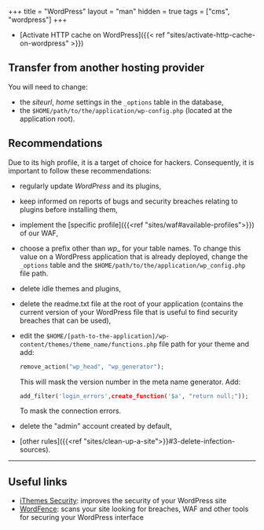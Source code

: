 +++
title = "WordPress"
layout = "man"
hidden = true
tags = ["cms", "wordpress"]
+++

- [Activate HTTP cache on WordPress]({{< ref "sites/activate-http-cache-on-wordpress" >}})

## Transfer from another hosting provider

You will need to change:

- the *siteurl*, *home* settings in the `_options` table in the database,
- the `$HOME/path/to/the/application/wp-config.php` (located at the application root).

## Recommendations

Due to its high profile, it is a target of choice for hackers. Consequently, it is important to follow these recommendations:

- regularly update *WordPress* and its plugins,
- keep informed on reports of bugs and security breaches relating to plugins before installing them,
- implement the [specific profile]({{<ref "sites/waf#available-profiles">}}) of our WAF,
- choose a prefix other than *wp*_ for your table names. To change this value on a WordPress application that is already deployed, change the `_options` table and the `$HOME/path/to/the/application/wp_config.php` file path.
- delete idle themes and plugins,
- delete the readme.txt file at the root of your application (contains the current version of your WordPress file that is useful to find security breaches that can be used),
- edit the `$HOME/[path-to-the-application]/wp-content/themes/theme_name/functions.php` file path for your theme and add:

    ```php
    remove_action("wp_head", "wp_generator");
    ```

    This will mask the version number in the meta name generator. Add:

    ```php
    add_filter('login_errors',create_function('$a', "return null;"));
    ```

    To mask the connection errors.

- delete the "admin" account created by default,
- [other rules]({{<ref "sites/clean-up-a-site">}}#3-delete-infection-sources).

---
## Useful links

- [iThemes Security](http://wordpress.org/plugins/better-wp-security/): improves the security of your WordPress site
- [WordFence](https://wordpress.org/plugins/wordfence/): scans your site looking for breaches, WAF and other tools for securing your WordPress interface
